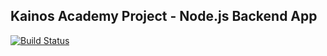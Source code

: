 ## Kainos Academy Project - Node.js Backend App

[![Build Status](https://app.travis-ci.com/mactrz/KainosBackend.svg?branch=main)](https://app.travis-ci.com/mactrz/KainosBackend)